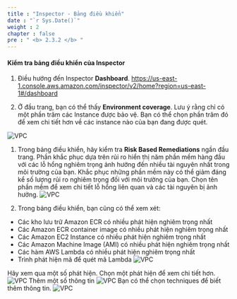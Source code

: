 ```yaml
---
title : "Inspector - Bảng điều khiển"
date : "`r Sys.Date()`"
weight : 2
chapter : false
pre : " <b> 2.3.2 </b> "
---
```


#### Kiểm tra bảng điều khiển của Inspector

1. Điều hướng đến Inspector **Dashboard**. https://us-east-1.console.aws.amazon.com/inspector/v2/home?region=us-east-1#/dashboard 


2. Ở đầu trang, bạn có thể thấy **Environment coverage**. Lưu ý rằng chỉ có một phần trăm các Instance được bảo vệ. Bạn có thể chọn phần trăm đó để xem chi tiết hơn về các instance nào của bạn đang được quét.

![VPC](/images/2/2.3/2.3.2/s2.png)

1. Trong bảng điều khiển, hãy kiểm tra **Risk Based Remediations** ngần đầu trang. Phần khắc phục dựa trên rủi ro hiển thị năm phần mềm hàng đầu với các lỗ hổng nghiêm trọng ảnh hưởng đến nhiều tài nguyên nhất trong môi trường của bạn. Khắc phục những phần mềm này có thể giảm đáng kể số lượng rủi ro nghiêm trọng đối với môi trường của bạn. Chọn tên  phần mềm để xem chi tiết lỗ hổng liên quan và các tài nguyên bị ảnh hưởng.
![VPC](/images/2/2.3/2.3.2/s3.png)


4. Trong bảng điều khiển, bạn cũng có thể xem xét:
- Các kho lưu trữ Amazon ECR có nhiều phát hiện nghiêm trọng nhất
- Các Amazon ECR container image có nhiều phát hiện nghiêm trọng nhất
- Các Amazon EC2 Instance có nhiều phát hiện nghiêm trọng nhất
- Các Amazon Machine Image (AMI) có nhiều phát hiện nghiêm trọng nhất
- Các hàm AWS Lambda có nhiều phát hiện nghiêm trọng nhất
- Trình phát hiện mã để quét mã Lambda
![VPC](/images/2/2.3/2.3.2/s4.png)

Hãy xem qua một số phát hiện. Chọn một phát hiện để xem chi tiết hơn.
![VPC](/images/2/2.3/2.3.2/e1.png)
Thêm một số thông tin
![VPC](/images/2/2.3/2.3.2/e2.png)
Bạn có thể chọn techniques để biết thêm thông tin.
![VPC](/images/2/2.3/2.3.2/e3.png)